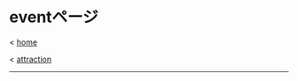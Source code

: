 # eventページ
<
[home](https://takajo-soft03.github.io/europe/)
>
<
[attraction](https://takajo-soft03.github.io/europe/attraction)
>
-------------------------------------------------------------------------------------------
